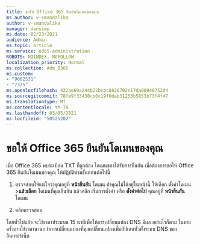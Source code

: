 ```yaml
---
title: ขอให้ Office 365 ยืนยันโดเมนของคุณ
ms.author: v-smandalika
author: v-smandalika
manager: dansimp
ms.date: 02/23/2021
audience: Admin
ms.topic: article
ms.service: o365-administration
ROBOTS: NOINDEX, NOFOLLOW
localization_priority: Normal
ms.collection: Adm_O365
ms.custom:
- "9002531"
- "7375"
ms.openlocfilehash: 432ae69a244b22bcbc8826702c17da00040752d4
ms.sourcegitcommit: 78fe9f33438cb0c19f0dab31253b5853b73f4f47
ms.translationtype: MT
ms.contentlocale: th-TH
ms.lasthandoff: 03/05/2021
ms.locfileid: "50525202"
---
```

# <a name="ask-office-365-to-verify-your-domain"></a>ขอให้ Office 365 ยืนยันโดเมนของคุณ

เมื่อ Office 365 พบระเบียน TXT ที่ถูกต้อง โดเมนของได้รับการยืนยัน เมื่อต้องการขอให้ Office 365 ยืนยันโดเมนของคุณ ให้ปฏิบัติตามขั้นตอนต่อไปนี้

1. ตรวจสอบให้แน่ใจว่าคุณอยู่ที่ **หน้ายืนยัน** โดเมน ถ้าคุณไม่ได้อยู่ในหน้านี้ ให้เลือก ตั้งค่าโดเมน >**แล้วเลือก** โดเมนที่คุณยืนยัน แล้วคลิก เริ่มการตั้งค่า หรือ **ตั้งค่าต่อไป** คุณอยู่ที่ **หน้ายืนยัน** โดเมน

2. คลิกตรวจสอบ

โดยทั่วไปแล้ว จะใช้เวลาประมาณ 15 นาทีเพื่อให้การเปลี่ยนแปลง DNS มีผล อย่างไรก็ตาม ในบางครั้งอาจใช้เวลานานกว่าการเปลี่ยนแปลงที่คุณเปลี่ยนแปลงเพื่ออัปเดตทั่วทั้งระบบ DNS ของอินเทอร์เน็ต

